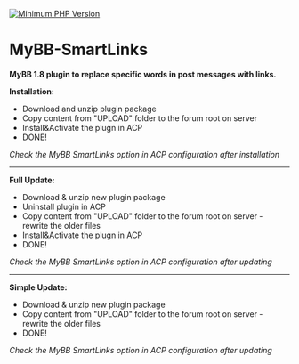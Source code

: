 [![Minimum PHP Version](https://img.shields.io/badge/php-%20>%3D5.4%20-blue.svg?style=flat-square)](https://php.net/)
# MyBB-SmartLinks

**MyBB 1.8 plugin to replace specific words in post messages with links.**

**Installation:**
* Download and unzip plugin package
* Copy content from "UPLOAD" folder to the forum root on server
* Install&Activate the plugn in ACP
* DONE!

*Check the MyBB SmartLinks option in ACP configuration after installation*

----------------------------------------
**Full Update:**
* Download & unzip new plugin package
* Uninstall plugin in ACP
* Copy content from "UPLOAD" folder to the forum root on server - rewrite the older files
* Install&Activate the plugn in ACP
* DONE!

*Check the MyBB SmartLinks option in ACP configuration after updating*

-----------------------------------------
**Simple Update:**
* Download & unzip new plugin package
* Copy content from "UPLOAD" folder to the forum root on server - rewrite the older files
* DONE!

*Check the MyBB SmartLinks option in ACP configuration after updating*
